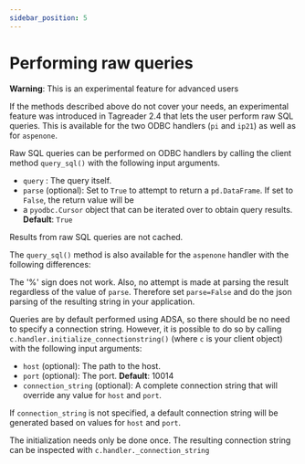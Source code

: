 ```yaml
---
sidebar_position: 5
---
```


# Performing raw queries

**Warning**: This is an experimental feature for advanced users

If the methods described above do not cover your needs, an experimental feature was introduced in Tagreader 2.4 that 
lets the user perform raw SQL queries. This is available for the two ODBC handlers (`pi` and `ip21`) as well as for 
`aspenone`.

Raw SQL queries can be performed on ODBC handlers by calling the client method `query_sql()` with the following input 
arguments.

* `query` : The query itself.
* `parse` (optional): Set to `True` to attempt to return a `pd.DataFrame`. If set to `False`, the return value will be 
* a `pyodbc.Cursor` object that can be iterated over to obtain query results. **Default**: `True`

Results from raw SQL queries are not cached.

The `query_sql()` method is also available for the `aspenone` handler with the following differences:

The '%' sign does not work. Also, no attempt is made at parsing the result regardless of the value of `parse`. 
Therefore set `parse=False` and do the json parsing of the resulting string in your application.

Queries are by default performed using ADSA, so there should be no need to specify a connection string. However, 
it is possible to do so by calling `c.handler.initialize_connectionstring()` (where `c` is your client object) 
with the following input arguments:

* `host` (optional): The path to the host.
* `port` (optional): The port. **Default**: 10014
* `connection_string` (optional): A complete connection string that will override any value for `host` and `port`.

If `connection_string` is not specified, a default connection string will be generated based on values for `host` 
and `port`.

The initialization needs only be done once. The resulting connection string can be inspected with 
`c.handler._connection_string`